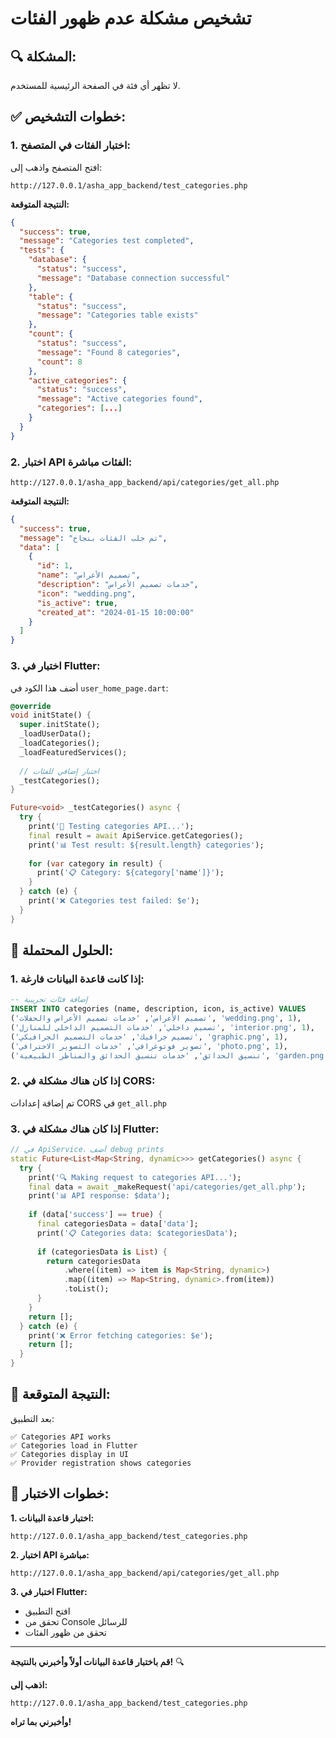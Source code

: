 # تشخيص مشكلة عدم ظهور الفئات

## 🔍 **المشكلة:**
لا تظهر أي فئة في الصفحة الرئيسية للمستخدم.

## ✅ **خطوات التشخيص:**

### 1. **اختبار الفئات في المتصفح:**
افتح المتصفح واذهب إلى:
```
http://127.0.0.1/asha_app_backend/test_categories.php
```

**النتيجة المتوقعة:**
```json
{
  "success": true,
  "message": "Categories test completed",
  "tests": {
    "database": {
      "status": "success",
      "message": "Database connection successful"
    },
    "table": {
      "status": "success",
      "message": "Categories table exists"
    },
    "count": {
      "status": "success",
      "message": "Found 8 categories",
      "count": 8
    },
    "active_categories": {
      "status": "success",
      "message": "Active categories found",
      "categories": [...]
    }
  }
}
```

### 2. **اختبار API الفئات مباشرة:**
```
http://127.0.0.1/asha_app_backend/api/categories/get_all.php
```

**النتيجة المتوقعة:**
```json
{
  "success": true,
  "message": "تم جلب الفئات بنجاح",
  "data": [
    {
      "id": 1,
      "name": "تصميم الأعراس",
      "description": "خدمات تصميم الأعراس",
      "icon": "wedding.png",
      "is_active": true,
      "created_at": "2024-01-15 10:00:00"
    }
  ]
}
```

### 3. **اختبار في Flutter:**
أضف هذا الكود في `user_home_page.dart`:
```dart
@override
void initState() {
  super.initState();
  _loadUserData();
  _loadCategories();
  _loadFeaturedServices();
  
  // اختبار إضافي للفئات
  _testCategories();
}

Future<void> _testCategories() async {
  try {
    print('🧪 Testing categories API...');
    final result = await ApiService.getCategories();
    print('📊 Test result: ${result.length} categories');
    
    for (var category in result) {
      print('📋 Category: ${category['name']}');
    }
  } catch (e) {
    print('❌ Categories test failed: $e');
  }
}
```

## 🔧 **الحلول المحتملة:**

### 1. **إذا كانت قاعدة البيانات فارغة:**
```sql
-- إضافة فئات تجريبية
INSERT INTO categories (name, description, icon, is_active) VALUES 
('تصميم الأعراس', 'خدمات تصميم الأعراس والحفلات', 'wedding.png', 1),
('تصميم داخلي', 'خدمات التصميم الداخلي للمنازل', 'interior.png', 1),
('تصميم جرافيك', 'خدمات التصميم الجرافيكي', 'graphic.png', 1),
('تصوير فوتوغرافي', 'خدمات التصوير الاحترافي', 'photo.png', 1),
('تنسيق الحدائق', 'خدمات تنسيق الحدائق والمناظر الطبيعية', 'garden.png', 1);
```

### 2. **إذا كان هناك مشكلة في CORS:**
تم إضافة إعدادات CORS في `get_all.php`

### 3. **إذا كان هناك مشكلة في Flutter:**
```dart
// في ApiService، أضف debug prints
static Future<List<Map<String, dynamic>>> getCategories() async {
  try {
    print('🔍 Making request to categories API...');
    final data = await _makeRequest('api/categories/get_all.php');
    print('📊 API response: $data');
    
    if (data['success'] == true) {
      final categoriesData = data['data'];
      print('📋 Categories data: $categoriesData');
      
      if (categoriesData is List) {
        return categoriesData
            .where((item) => item is Map<String, dynamic>)
            .map((item) => Map<String, dynamic>.from(item))
            .toList();
      }
    }
    return [];
  } catch (e) {
    print('❌ Error fetching categories: $e');
    return [];
  }
}
```

## 🎯 **النتيجة المتوقعة:**

بعد التطبيق:
```
✅ Categories API works
✅ Categories load in Flutter
✅ Categories display in UI
✅ Provider registration shows categories
```

## 📝 **خطوات الاختبار:**

**1. اختبار قاعدة البيانات:**
```
http://127.0.0.1/asha_app_backend/test_categories.php
```

**2. اختبار API مباشرة:**
```
http://127.0.0.1/asha_app_backend/api/categories/get_all.php
```

**3. اختبار في Flutter:**
- افتح التطبيق
- تحقق من Console للرسائل
- تحقق من ظهور الفئات

---

**قم باختبار قاعدة البيانات أولاً وأخبرني بالنتيجة!** 🔍

**اذهب إلى:**
```
http://127.0.0.1/asha_app_backend/test_categories.php
```
**وأخبرني بما تراه!** 